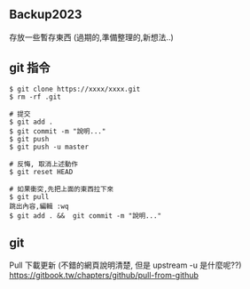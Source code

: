 ## Backup2023
存放一些暫存東西 (過期的,準備整理的,新想法..)

## git 指令
```
$ git clone https://xxxx/xxxx.git
$ rm -rf .git

# 提交
$ git add .
$ git commit -m "說明..."
$ git push
$ git push -u master

# 反悔, 取消上述動作
$ git reset HEAD

# 如果衝突,先把上面的東西拉下來
$ git pull
跳出內容,編輯 :wq
$ git add . &&  git commit -m "說明..."
```

## git 
Pull 下載更新  (不錯的網頁說明清楚, 但是 upstream -u 是什麼呢??)
https://gitbook.tw/chapters/github/pull-from-github
